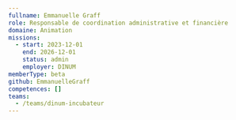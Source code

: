 ```yaml
---
fullname: Emmanuelle Graff
role: Responsable de coordination administrative et financière
domaine: Animation
missions:
  - start: 2023-12-01
    end: 2026-12-01
    status: admin
    employer: DINUM
memberType: beta
github: EmmanuelleGraff
competences: []
teams:
  - /teams/dinum-incubateur
---
```

